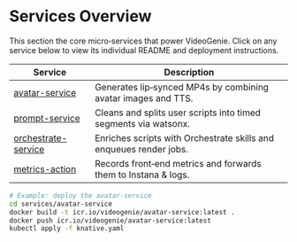 # Services Overview

This section the core micro‑services that power VideoGenie. Click on any service below to view its individual README and deployment instructions.

| Service                                    | Description                                                    |
|--------------------------------------------|----------------------------------------------------------------|
| [avatar-service](./avatar-service/README.MD) | Generates lip‑synced MP4s by combining avatar images and TTS.  |
| [prompt-service](./prompt-service/README.md/) | Cleans and splits user scripts into timed segments via watsonx.|
| [orchestrate-service](./orchestrate-service/README.md) | Enriches scripts with Orchestrate skills and enqueues render jobs. |
| [metrics-action](./metrics-action/README.md) | Records front‑end metrics and forwards them to Instana & logs. |

```bash
# Example: deploy the avatar-service
cd services/avatar-service
docker build -t icr.io/videogenie/avatar-service:latest .
docker push icr.io/videogenie/avatar-service:latest
kubectl apply -f knative.yaml
